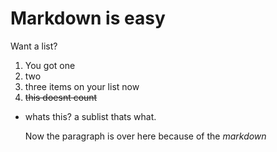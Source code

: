 # Markdown is **easy**
Want a list?
1. You got one
2. two
3. three items on your list now
4. ~~this doesnt count~~
* whats this? a sublist thats what.

   Now the paragraph is over here because of the *markdown*